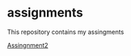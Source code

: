 # assignments
This repository contains my assingments


[Assingnment2](https://github.com/LStiphout/assignments/blob/master/assignment2%20(1)%20(2).ipynb)
